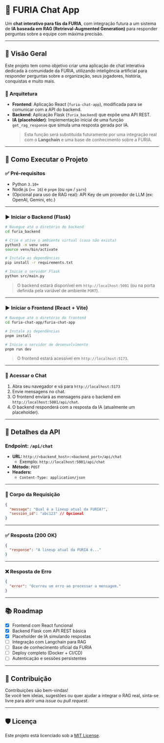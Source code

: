 
# 🐺 FURIA Chat App

Um **chat interativo para fãs da FURIA**, com integração futura a um sistema de **IA baseada em RAG (Retrieval-Augmented Generation)** para responder perguntas sobre a equipe com máxima precisão.

---

## 📌 Visão Geral

Este projeto tem como objetivo criar uma aplicação de chat interativa dedicada à comunidade da FURIA, utilizando inteligência artificial para responder perguntas sobre a organização, seus jogadores, história, conquistas e muito mais.

### 🔧 Arquitetura

- **Frontend**: Aplicação React (`furia-chat-app`), modificada para se comunicar com a API do backend.
- **Backend**: Aplicação Flask (`furia_backend`) que expõe uma API REST.
- **IA (placeholder)**: Implementação inicial de uma função `get_rag_response` que simula uma resposta gerada por IA.  
  > Esta função será substituída futuramente por uma integração real com o **Langchain** e uma base de conhecimento sobre a FURIA.

---

## 🚀 Como Executar o Projeto

### ✅ Pré-requisitos

- Python `3.10+`
- Node.js (`>= 16`) e `pnpm` (ou `npm` / `yarn`)
- (Opcional para uso de RAG real): API Key de um provedor de LLM (ex: OpenAI, Gemini, etc.)

---

### ▶️ Iniciar o Backend (Flask)

```bash
# Navegue até o diretório do backend
cd furia_backend

# Crie e ative o ambiente virtual (caso não exista)
python3 -m venv venv
source venv/bin/activate

# Instale as dependências
pip install -r requirements.txt

# Inicie o servidor Flask
python src/main.py
```

> O backend estará disponível em `http://localhost:5001` (ou na porta definida pela variável de ambiente `PORT`).

---

### ▶️ Iniciar o Frontend (React + Vite)

```bash
# Navegue até o diretório do frontend
cd furia-chat-app/furia-chat-app

# Instale as dependências
pnpm install

# Inicie o servidor de desenvolvimento
pnpm run dev
```

> O frontend estará acessível em `http://localhost:5173`.

---

### 💬 Acessar o Chat

1. Abra seu navegador e vá para `http://localhost:5173`
2. Envie mensagens no chat.
3. O frontend enviará as mensagens para o backend em `http://localhost:5001/api/chat`.
4. O backend responderá com a resposta da IA (atualmente um placeholder).

---

## 🔌 Detalhes da API

### Endpoint: `/api/chat`

- **URL:** `http://<backend_host>:<backend_port>/api/chat`
  - Exemplo: `http://localhost:5001/api/chat`
- **Método:** `POST`
- **Headers:**
  - `Content-Type: application/json`

---

### 📨 Corpo da Requisição

```json
{
  "message": "Qual é a lineup atual da FURIA?",
  "session_id": "abc123" // Opcional
}
```

---

### ✅ Resposta (200 OK)

```json
{
  "response": "A lineup atual da FURIA é..."
}
```

---

### ❌ Resposta de Erro

```json
{
  "error": "Ocorreu um erro ao processar a mensagem."
}
```

---

## 📚 Roadmap

- [x] Frontend com React funcional
- [x] Backend Flask com API REST básica
- [x] Placeholder de IA simulando respostas
- [ ] Integração com Langchain para RAG
- [ ] Base de conhecimento oficial da FURIA
- [ ] Deploy completo (Docker + CI/CD)
- [ ] Autenticação e sessões persistentes

---

## 🤝 Contribuição

Contribuições são bem-vindas!  
Se você tem ideias, sugestões ou quer ajudar a integrar o RAG real, sinta-se livre para abrir uma *issue* ou *pull request*.

---

## 🛡️ Licença

Este projeto está licenciado sob a [MIT License](LICENSE).
